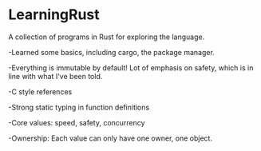 # LearningRust
A collection of programs in Rust for exploring the language.


-Learned some basics, including cargo, the package manager. 

-Everything is immutable by default! Lot of emphasis on safety, which is in line with what I've been told.

-C style references

-Strong static typing in function definitions

-Core values: speed, safety, concurrency

-Ownership: Each value can only have one owner, one object.
